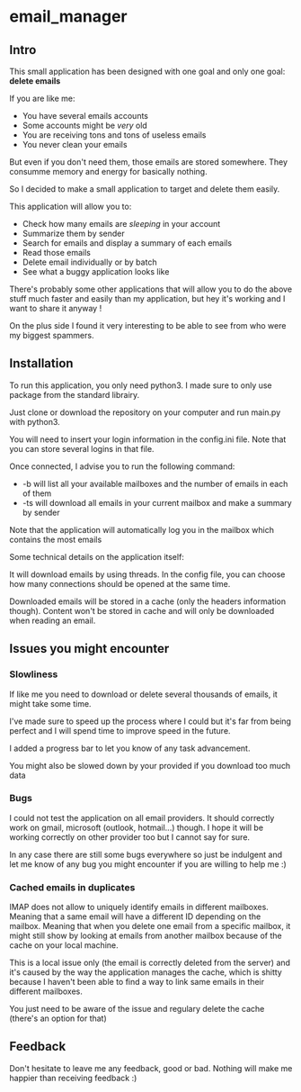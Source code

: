 # email_manager

## Intro 

This small application has been designed with one goal and only one goal:
    **delete emails**

If you are like me:
- You have several emails accounts
- Some accounts might be _very_ old
- You are receiving tons and tons of useless emails
- You never clean your emails

But even if you don't need them, those emails are stored somewhere.
They consumme memory and energy for basically nothing.

So I decided to make a small application to target and delete them easily.

This application will allow you to:
- Check how many emails are _sleeping_ in your account
- Summarize them by sender
- Search for emails and display a summary of each emails
- Read those emails
- Delete email individually or by batch
- See what a buggy application looks like

There's probably some other applications that will allow you to do the above
stuff much faster and easily than my application, but hey it's working and I
want to share it anyway !

On the plus side I found it very interesting to be able to see from who 
were my biggest spammers.


## Installation

To run this application, you only need python3. I made sure to only use
package from the standard librairy.

Just clone or download the repository on your computer and run main.py with python3.

You will need to insert your login information in the config.ini file.
Note that you can store several logins in that file.

Once connected, I advise you to run the following command:
- -b     will list all your available mailboxes and the number of emails in each of them
- -ts    will download all emails in your current mailbox and make a summary by sender

Note that the application will automatically log you in the mailbox which contains the most emails

Some technical details on the application itself:

It will download emails by using threads. In the config file, you can
choose how many connections should be opened at the same time.

Downloaded emails will be stored in a cache (only the headers information though).
Content won't be stored in cache and will only be downloaded when reading an email.


## Issues you might encounter

### Slowliness

If like me you need to download or delete several thousands of emails, it might
take some time.

I've made sure to speed up the process where I could but it's far from being
perfect and I will spend time to improve speed in the future.

I added a progress bar to let you know of any task advancement.

You might also be slowed down by your provided if you download too much data

### Bugs

I could not test the application on all email providers.
It should correctly work on gmail, microsoft (outlook, hotmail...) though.
I hope it will be working correctly on other provider too but I cannot say for sure.

In any case there are still some bugs everywhere so just be indulgent and let me know
of any bug you might encounter if you are willing to help me :)


### Cached emails in duplicates

IMAP does not allow to uniquely identify emails in different mailboxes.
Meaning that a same email will have a different ID depending on the mailbox.
Meaning that when you delete one email from a specific mailbox, it might still
show by looking at emails from another mailbox because of the cache on your local machine.

This is a local issue only (the email is correctly deleted from the server)
and it's caused by the way the application manages the cache, which is shitty
because I haven't been able to find a way to link same emails in
their different mailboxes.

You just need to be aware of the issue and regulary delete the cache (there's
an option for that)


## Feedback
Don't hesitate to leave me any feedback, good or bad.
Nothing will make me happier than receiving feedback :)


